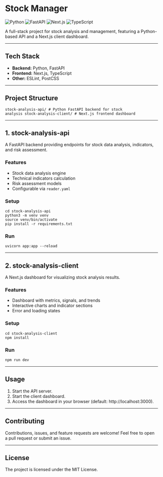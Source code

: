 # Stock Manager

![Python](https://img.shields.io/badge/Python-3.11-blue)
![FastAPI](https://img.shields.io/badge/FastAPI-API-green)
![Next.js](https://img.shields.io/badge/Next.js-Frontend-black)
![TypeScript](https://img.shields.io/badge/TypeScript-4.x-blue)

A full-stack project for stock analysis and management, featuring a Python-based API and a Next.js client dashboard.

---

## Tech Stack

- **Backend:** Python, FastAPI
- **Frontend:** Next.js, TypeScript
- **Other:** ESLint, PostCSS

---

## Project Structure

```
stock-analysis-api/ # Python FastAPI backend for stock
analysis stock-analysis-client/ # Next.js frontend dashboard
```

---

## 1. stock-analysis-api

A FastAPI backend providing endpoints for stock data analysis, indicators, and risk assessment.

### Features

- Stock data analysis engine
- Technical indicators calculation
- Risk assessment models
- Configurable via `reader.yaml`

### Setup

```fish
cd stock-analysis-api
python3 -m venv venv
source venv/bin/activate
pip install -r requirements.txt
```

### Run

```
uvicorn app:app --reload
```

---

## 2. stock-analysis-client

A Next.js dashboard for visualizing stock analysis results.

### Features

- Dashboard with metrics, signals, and trends
- Interactive charts and indicator sections
- Error and loading states

### Setup

```
cd stock-analysis-client
npm install
```

### Run

```
npm run dev
```

---

## Usage

1. Start the API server.
2. Start the client dashboard.
3. Access the dashboard in your browser (default: http://localhost:3000).

---

## Contributing

Contributions, issues, and feature requests are welcome!
Feel free to open a pull request or submit an issue.

---

## License

The project is licensed under the MIT License.
